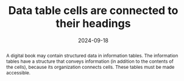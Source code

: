 ---
title: Data table cells are connected to their headings
abstract: A digital book may contain structured data in information tables. The information tables have a structure that conveys information (in addition to the contents of the cells), because its organization connects cells. These tables must be made accessible.
categories:
  - Structure and Code
agrege: O4236-E075
opquast: 4 236
indiceebook: "75"
description: Rule 075
before: "074"
weight: "75"
after: "076"
actif: "1"
layout: rules
date: 2024-09-18
tags:
  - display
  - Accessibility
  - Readability
objectif:
  - Allow technical aids to render the information in comprehensible manifest tables, by indicating to the user the logical relations between the content and the contents of the table.
  - Improve accessibility of content to readers with disabilities
Meo:
  - Use the HTML th element and its scope attribute to mark the header cells and explain their gateway (col value scope for a column header, value row for line header).
Controle:
  - Check the source code of the epub or ACE HTML page
epubcheck: null
ace: true
humancheck: true
ReadiumGoToolkit: null
Source:
  - Opquast
Referentiel:
  - "[Web Content Accessibility Guidelines (WCAG)](https://www.w3.org/WAI/standards-guidelines/wcag/)"
steps:
  - Editorial
  - Development
  - Crafting
---